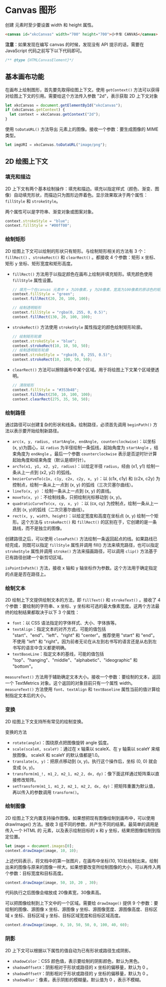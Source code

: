 # Canvas 图形

创建 <canvas> 元素时至少要设置 width 和 height 属性。

```html
<canvas id="xkcCanvas" width="700" height="700">小卡车 CANVAS</canvas>
```

**注意**：如果发现在编写 canvas 的时候，发现没有 API 提示的话，需要在 JavaScript 代码之前写下以下代码即可。

```javascript
/** @type {HTMLCanvasElement}*/
```

## 基本画布功能

在画布上绘制图形，首先要先取得绘图上下文。使用 `getContext()` 方法可以获得对绘图上下文的引用。需要给这个方法传入参数 "2d"，表示获取 2D 上下文对象

```javascript
let xkcCanvas = document.getElementById("xkcCanvas");
if (xkcCanvas.getContext) {
  let context = xkcCanvas.getContext("2d");
}
```

使用 `toDataURL()` 方法导出 <canvas> 元素上的图像。接收一个参数：要生成图像的 MIME 类型。

```javascript
let imgURI = xkcCanvas.toDataURL("image/png");
```

## 2D 绘图上下文

### 填充和描边

2D 上下文有两个基本绘制操作：填充和描边。填充以指定样式（颜色、渐变、图像）自动填充形状，而描边只为图形边界着色。显示效果取决于两个属性：`fillStyle` 和 `strokeStyle`。

两个属性可以是字符串、渐变对象或图案对象。

```javascript
context.strokeStyle = "blue";
context.fillStyle = "#00ff00";
```

### 绘制矩形

2D 绘图上下文可以绘制的形状只有矩形。与绘制矩形相关的方法有 3 个：`fillRect()` 、`strokeRect()` 和 `clearRect()` 。都接收 4 个参数：矩形 x 坐标、矩形 y 坐标、矩形宽度和矩形高度。

- `fillRect()` 方法用于以指定颜色在画布上绘制并填充矩形。填充颜色使用 `fillStyle` 属性设置。

  ```javascript
  // 填充一个在canvas 元素中 x 为20像素，y 为20像素，宽高为100像素的原谅色的矩形
  context.fillStyle = "green";
  context.fillRect(20, 20, 100, 100);
  
  // 绘制透明矩形
  context.fillStyle = "rgba(0, 255, 0, 0.5)";
  context.fillRect(130, 20, 100, 100);
  ```

- `strokeRect()` 方法使用 `strokeStyle` 属性指定的颜色绘制矩形轮廓。

  ```javascript
  // 绘制矩形轮廓
  context.strokeStyle = "blue";
  context.strokeRect(10, 10, 50, 50);
  // 绘制透明矩形轮廓
  context.strokeStyle = "rgba(0, 0, 255, 0.5)";
  context.strokeRect(10, 100, 50, 50);
  ```

- `clearRect()` 方法可以擦除画布中某个区域。用于将绘图上下文某个区域便透明。

  ```javascript
  // 清除矩形
  context.fillStyle = "#353b48";
  context.fillRect(250, 10, 100, 100);
  context.clearRect(275, 35, 50, 50);
  ```

### 绘制路径

通过路径可以创建复杂的形状和线条。绘制路径，必须首先调用 `beginPath()` 方法以表示要开始绘制新路径。

- `arc(x, y, radius, startAngle, endAngle, counterclockwise)`：以坐标 (x, y)为圆心，以 `radius` 为半径绘制一条弧线，起始角度为 `startAngle` ，结束角度为 `endAngle` 。最后一个参数 `counterclockwise` 表示是否逆时针计算起始角度和结束角度（默认是顺时针）。
- `arcTo(x1, y1, x2, y2, radius)`：以给定半径 `radius`，经由 (x1, y1) 绘制一条从上一点到 (x2, y2) 的弧线。
- `bezierCurveTo(c1x, c1y, c2x, c2y, x, y)`：以 (c1x, c1y) 和 (c2x, c2y) 为控制点，绘制一条从上一点到 (x, y) 的弧线（三次贝塞尔曲线）。
- `lineTo(x, y)` ：绘制一条从上一点到 (x, y) 的直线。
- `moveTo(x, y)`：不绘制线条，只把绘制光标移动到 (x, y)。
- `quadraticCurveTo(cx, cy, x, y)` ：以 (cx, cy) 为控制点，绘制一条从上一点到 (x, y)的弧线（二次贝塞尔曲线）。
- `rect(x, y, width, height)`：以给定宽度和高度在坐标点 (x, y) 绘制一个矩形。这个方法与 `strokeRect()` 和 `fillRect()` 的区别在于，它创建的是一条路线，而不是独立的图像。

创建路径之后，可以使用 `closePath()` 方法绘制一条返回起点的线。如果路线已经完成，则既可以指定 `fillStyle` 属性并调用 fill() 方法来填充路径，也可以指定 `strokeStyle` 属性并调用 `stroke()` 方法来描画路径，可以调用 `clip()` 方法基于已有路径创建一个新剪切区域。

`isPointInPath()` 方法，接收 x 轴和 y 轴坐标作为参数。这个方法用于确定指定的点是是否在路径上。

### 绘制文本

2D 绘制上下文提供绘制文本的方法，即 `fillText()` 和 `strokeText()` 。接收了 4 个参数：要绘制的字符串、x 坐标、y 坐标和可选的最大像素宽度。这两个方法最终的绘制结果都取决于以下 3 个属性：

- `font`：以 CSS 语法指定的字体样式、大小、字体族等。
- `textAlign`：指定文本的对齐方式，可能的值包括 "start"、"end"、"left"、"right" 和 "center"。推荐使用 "start" 和 "end"。不使用 "left" 和 "right"。因为前者无论在从左到右书写的语言还是从右到左书写的语言中含义都更明确。
- `textBaseLine`：指定文本的基线，可能的值包括 "top"、"hanging"、"middle"、"alphabetic"、"ideographic" 和 "bottom"。

`measureText()` 方法用于辅助确定文本大小。接收一个参数：要绘制的文本，返回一个 TextMetrics 对象。这个返回的对象目前只有一个属性 width。`measureText()` 方法使用 `font`、`textAlign` 和 `textBaseline` 属性当前的值计算绘制指定文本后的大小。

### 变换

2D 绘图上下文支持所有常见的绘制变换。

变换的方法

- `rotate(angle)`：围绕原点把图像旋转 angle 弧度。
- `scale(scaleX, scaleY)`：通过在 x 轴乘以 scaleX、在 y 轴乘以 scaleY 来缩放图像。 scaleX 和 scaleY 的默认值都是1.0。
- `translate(x, y)`：把原点移动到 (x, y)。执行这个操作后，坐标 (0, 0) 就会变成 (x, y)。
- `transform(m1_!, m1_2, m2_1, m2_2, dx, dy)`：像下面这样通过矩阵乘以直接修改矩阵。
- `setTransform(m1_1, m1_2, m2_1, m2_2, dx, dy)`：把矩阵重置为默认值，再以传入的参数调用 `transform()`。

### 绘制图像

2D 绘图上下文内置支持操作图像。如果想把现有图像绘制到画布中，可以使用 drawImage() 方法。接收 3 组不同的参数，并产生不同的结果。最简单的调用是传入一个 HTML 的<img> 元素，以及表示绘制目标的 x 和 y 坐标，结果把图像绘制到指定位置。

```javascript
let image = document.images[0];
context.drawImage(image, 10, 10);
```

上述代码表示，将文档中的第一张图片，在画布中坐标(10, 10)处绘制出来。绘制出来的图像与原来的图像一样大。如果想要改变所绘制图像的大小，可以再传入两个参数：目标宽度和目标高度。

```javascript
context.drawImage(image, 50, 10, 20 , 30);
```

代码执行之后图像会缩放成 20像素宽，30像素高。

可以把图像绘制到上下文中的一个区域。需要给 `drawImage()` 提供 9 个参数：要绘制的图像、源图像 x 坐标、源图像 y 坐标、源图像宽度、源图像高度、目标区域 x 坐标、目标区域 y 坐标、目标区域宽度和目标区域高度。

```javascript
context.drawImage(image, 0, 10, 50, 50, 0, 100, 40, 60);
```

### 阴影

2D 上下文可以根据以下属性的值自动为已有形状或路径生成阴影。

- `shadowColor`：CSS 颜色值，表示要绘制的阴影颜色，默认为黑色。
- `shadowOffsetX`：阴影相对于形状或路径的 x 坐标的偏移量，默认为 0 。
- `shadowOffsetY`：阴影相对于形状或路径的 y 坐标的偏移量，默认为 0 。
- `shadowBlur`：像素，表示阴影的模糊量。默认值为 0 ，表示不模糊。